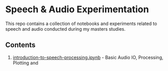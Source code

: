 # Speech & Audio Experimentation

This repo contains a collection of notebooks and experiments related to speech and audio conducted during my masters studies.

## Contents

1. [introduction-to-speech-processing.ipynb](introduction-to-speech-processing.ipynb) - Basic Audio IO, Processing, Plotting and 

